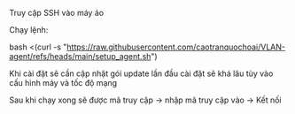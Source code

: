 Truy cập SSH vào máy ảo

Chạy lệnh:

bash <(curl -s "https://raw.githubusercontent.com/caotranquochoai/VLAN-agent/refs/heads/main/setup_agent.sh")

Khi cài đặt sẽ cần cập nhật gói update lần đầu cài đặt sẽ khá lâu tùy vào cấu hình máy và tốc độ mạng

Sau khi chạy xong sẽ được mã truy cập -> nhập mã truy cập vào -> Kết nối


